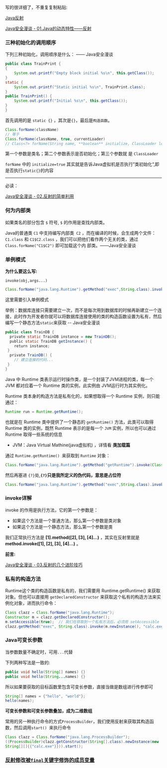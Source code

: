 写的很详细了，不重复复制粘贴:

[Java反射](https://github.com/Y4tacker/JavaSec/blob/main/1.%E5%9F%BA%E7%A1%80%E7%9F%A5%E8%AF%86/%E5%8F%8D%E5%B0%84/%E5%8F%8D%E5%B0%84.md)

[Java安全漫谈 - 01.Java的动态特性——反射](https://t.zsxq.com/iyJiAMJ)



### 三种初始化的调用顺序

下列三种初始化，调用顺序是什么： —— Java安全漫谈

```java
public class TrainPrint {
{
	System.out.printf("Empty block initial %s\n", this.getClass());
}
static {
	System.out.printf("Static initial %s\n", TrainPrint.class);
}
public TrainPrint() {
	System.out.printf("Initial %s\n", this.getClass());
}
}
```

⾸先调用的是 `static {}` ，其次是` {} `，最后是`构造函数`。



```java
Class.forName(className)
// 等于
Class.forName(className, true, currentLoader)
// Class<?> forName(String name, **boolean** initialize, ClassLoader loader)
```

第⼀个参数是类名；第二个参数表示是否初始化；第三个参数就
是 `ClassLoader`

 `forName` 中的 `initialize=true` 其实就是告诉Java虚拟机是否执行”类初始化“,即 是否执行`static{}`的内容 

---

必读：

[Java安全漫谈 - 02.反射的简单利用](https://t.zsxq.com/iIa2B2j)



### 何为内部类

如果类名的部分包含 `$` 符号, `$` 的作用是查找内部类。

Java的普通类 `C1` 中支持编写内部类` C2` ，而在编译的时候，会生成两个文件： `C1.class` 和
`C1$C2.class` ，我们可以把他们看作两个无关的类，通过 `Class.forName("C1$C2")` 即可加载这个内
部类。——Java安全漫谈



### 单例模式

**为什么要这么写:**

`invoke(obj,args...)`

```java
Class.forName("java.lang.Runtime").getMethod("exec",String.class).invoke(Class.forName("java.lang.Runtime").getMethod("getRuntime").invoke(Class.forName("java.lang.Runtime")),"calc");
```

这里需要引入单例模式

举例：数据库连接只需要建立一次，而不是每次用到数据库的时候再新建立一个连接，此时作为开发者你就可以将数据库连接使用的类的构造函数设置为私有，然后编写一个静态方法`static`来获取	-- Java安全漫谈

```java
public class TrainDB {
  private static TrainDB instance = new TrainDB();
  public static TrainDB getInstance() {
    return instance;
 }
  private TrainDB() {
    // 建立连接的代码...
 }
}
```



Java 中 Runtime 类表示运行时操作类，是一个封装了JVM进程的类，每一个 JVM 都对应着一个 Runtime 类的实例，此实例由 JVM运行时为其实例化。

Runtime 类本身的构造方法是私有化的，如果想取得一个 Runtime 实例，则只能通过：

```java
Runtime run = Runtime.getRuntime();
```

也就是在 Runtime 类中提供了一个静态的 `getRuntime()` 方法，此类可以取得 Runtime 类的实例，既然 Runtime 表示的是每一个 `JVM` 实例，所以也可以通过 Runtime 取得一些系统的信息

- JVM：Java Virtual Mathine(java虚拟机) ，详情看 **类加载篇**

通过 `Runtime.getRuntime() `来获取到 `Runtime` 对象：

```java
Class.forName("java.lang.Runtime").getMethod("getRuntime").invoke(Class.forName("java.lang.Runtime"))
```

然后再塞进 `{?}`处,**`{?}`只是我所定义的伪代码，意思是占位符**

```java
Class.forName("java.lang.Runtime").getMethod("exec",String.class).invoke({?},"calc.exe");
```

### invoke详解

invoke 的作用是执行方法，它的第一个参数是：

- 如果这个方法是一个普通方法，那么第一个参数是类对象
- 如果这个方法是一个静态方法，那么第一个参数是类

我们正常执行方法是 **[1].method([2], [3], [4]...)** ，其实在反射里就是**method.invoke([1], [2], [3], [4]...)** 。





**前言:**

[Java安全漫谈 - 03.反射的几个进阶技巧](https://t.zsxq.com/MNRbayr)

### 私有的构造方法

Runtime这个类的构造函数是私有的，我们需要用 Runtime.getRuntime() 来获取对象。但也可以直接用 `getDeclaredConstructor` 来获取这个私有的构造方法来实例化对象，进而执行命令：

```java
Class clazz = Class.forName("java.lang.Runtime");
Constructor m = clazz.getDeclaredConstructor();
m.setAccessible(true);	// 我们在获取到一个私有方法后，必须用 setAccessible 修改它的作用域，否则仍然不能调用。
clazz.getMethod("exec", String.class).invoke(m.newInstance(), "calc.exe");
```



### Java可变长参数

当参数数量不确定时，可用`...`代替

下列两种写法是一致的:

```java
public void hello(String[] names) {}
public void hello(String...names) {}
```

所以如果要获取的目标函数里包含可变长参数，直接当做是数组进行传参即可

```java
String[] names = {"hello", "world"};
hello(names);
```

**可变长参数和可变长参数叠加，成为二维数组**

常用的另一种执行命令的方式`ProcessBuilder`，我们使用反射来获取其构造函数，然后调用`start() `来执行命令

```java
Class clazz = Class.forName("java.lang.ProcessBuilder");
((ProcessBuilder)clazz.getConstructor(String[].class).newInstance(new
String[][]{{"calc.exe"}})).start();
```



### [反射修改被`final`关键字修饰的成员变量](https://github.com/Y4tacker/JavaSec/blob/main/1.%E5%9F%BA%E7%A1%80%E7%9F%A5%E8%AF%86/%E5%8F%8D%E5%B0%84/%E5%8F%8D%E5%B0%84.md#%E5%8F%8D%E5%B0%84%E4%BF%AE%E6%94%B9%E8%A2%ABfinal%E5%85%B3%E9%94%AE%E5%AD%97%E4%BF%AE%E9%A5%B0%E7%9A%84%E6%88%90%E5%91%98%E5%8F%98%E9%87%8F)

